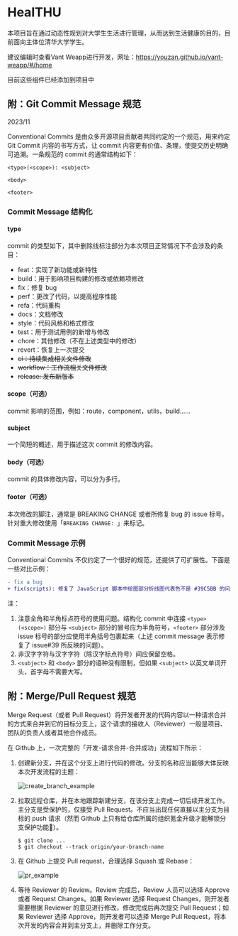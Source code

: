 # HealTHU
本项目旨在通过动态性规划对大学生生活进行管理，从而达到生活健康的目的，目前面向主体位清华大学学生。

建议编辑时查看Vant Weapp进行开发，网址：https://youzan.github.io/vant-weapp/#/home

目前这些组件已经添加到项目中

## 附：Git Commit Message 规范

2023/11

Conventional Commits 是由众多开源项目贡献者共同约定的一个规范，用来约定 Git Commit 内容的书写方式，让 commit 内容更有价值、条理，使提交历史明确可追溯。一条规范的 commit 的通常结构如下：

```
<type>(<scope>): <subject>

<body>

<footer>
```

### Commit Message 结构化

#### type

commit 的类型如下，其中删除线标注部分为本次项目正常情况下不会涉及的条目：

- feat：实现了新功能或新特性
- build：用于影响项目构建的修改或依赖项修改
- fix：修复 bug
- perf：更改了代码，以提高程序性能
- refa：代码重构
- docs：文档修改
- style：代码风格和格式修改
- test：用于测试用例的新增与修改
- chore：其他修改（不在上述类型中的修改）
- revert：恢复上一次提交
- ~~ci：持续集成相关文件修改~~
- ~~workflow：工作流相关文件修改~~
- ~~release: 发布新版本~~

#### scope（可选）

commit 影响的范围，例如：route，component，utils，build……

#### subject

一个简短的概述，用于描述这次 commit 的修改内容。

#### body（可选）

commit 的具体修改内容，可以分为多行。

#### footer（可选）

本次修改的脚注，通常是 BREAKING CHANGE 或者所修复 bug 的 issue 标号。针对重大修改使用「`BREAKING CHANGE: `」来标记。

### Commit Message 示例

Conventional Commits 不仅约定了一个很好的规范，还提供了可扩展性。下面是一些对比示例：

```diff
- fix a bug
+ fix(scripts): 修复了 JavaScript 脚本中绘图部分折线图代表色不是 #39C5BB 的问题 (#39)
```

注：

1. 注意全角和半角标点符号的使用问题。结构化 commit 中连接 `<type>(<scope>)` 部分与 `<subject>` 部分的冒号应为半角符号，`<footer>` 部分涉及 issue 标号的部分应使用半角括号包裹起来（上述 commit message 表示修复了 issue#39 所反映的问题）。
2. 非汉字字符与汉字字符（除汉字标点符号）间应保留空格。
3. `<subject>` 和 `<body>` 部分的语种没有限制，但如果 `<subject>` 以英文单词开头，首字母不需要大写。

## 附：Merge/Pull Request 规范

Merge Request（或者 Pull Request）将开发者开发的代码内容以一种请求合并的方式来合并到它的目标分支上，这个请求的接收人（Reviewer）一般是项目、团队的负责人或者其他合作成员。

在 Github 上，一次完整的「开发-请求合并-合并成功」流程如下所示：

1. 创建新分支，并在这个分支上进行代码的修改。分支的名称应当能够大体反映本次开发流程的主题：
   
   <img src="./assets/create_branch_example.png" alt="create_branch_example" />

2. 拉取远程仓库，并在本地跟踪新建分支，在该分支上完成一切后续开发工作。主分支是受保护的，仅接受 Pull Request。不应当出现任何直接以主分支为目标的 push 请求（然而 Github 上只有给仓库所属的组织氪金升级才能解锁分支保护功能🥺）。

   ```shell
   $ git clone ...
   $ git checkout --track origin/your-branch-name
   ```

3. 在 Github 上提交 Pull request，合理选择 Squash 或 Rebase：

   <img src="./assets/pr_example.png" alt="pr_example" />

4. 等待 Reviewer 的 Review。Review 完成后，Review 人员可以选择 Approve 或者 Request Changes。如果 Reviewer 选择 Request Changes，则开发者需要根据 Reviewer 的意见进行修改，修改完成后再次提交 Pull Request；如果 Reviewer 选择 Approve，则开发者可以选择 Merge Pull Request，将本次开发的内容合并到主分支上，并删除工作分支。
